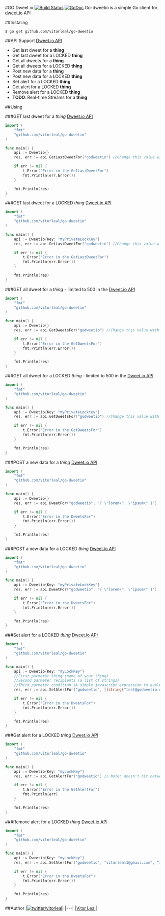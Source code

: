 #GO Dweet.io [![Build Status](https://travis-ci.org/vitorleal/go-dweetio.svg)](https://travis-ci.org/vitorleal/go-dweetio) [![GoDoc](https://godoc.org/github.com/vitorleal/go-dweetio?status.png)](https://godoc.org/github.com/vitorleal/go-dweetio)
Go-dweetio is a simple Go client for [dweet.io](https://dweet.io/) API


##Instaling
```
$ go get github.com/vitorleal/go-dweetio
```

##API Support [Dweet.io API](https://dweet.io)
* Get last dweet for a **thing**
* Get last dweet for a LOCKED **thing**
* Get all dweets for a **thing**
* Get all dweets for a LOCKED **thing**
* Post new data for a **thing**
* Post new data for a LOCKED **thing**
* Set alert for a LOCKED **thing**
* Get alert for a LOCKED **thing**
* Remove alert for a LOCKED **thing**
* **TODO**: Real-time Streams for a **thing**


##Using

###GET last dweet for a *thing* [Dweet.io API](https://dweet.io/play/#!/dweets)
```go
import (
	"fmt"
	"github.com/vitorleal/go-dweetio"
)

func main() {
	api := Dweetio{}
	res, err := api.GetLastDweetFor("godweetio") //Change this value with the name of your thing

	if err != nil {
		t.Error("Error in the GetLastDweetFor")
		fmt.Println(err.Error())
	}

	fmt.Println(res)
}
```


###GET last dweet for a LOCKED *thing* [Dweet.io API](https://dweet.io/play/#!/dweets)
```go
import (
	"fmt"
	"github.com/vitorleal/go-dweetio"
)

func main() {
	api := Dweetio{Key: "myPrivateLockKey"}
	res, err := api.GetLastDweetFor("godweetio") //Change this value with the name of your thing

	if err != nil {
		t.Error("Error in the GetLastDweetFor")
		fmt.Println(err.Error())
	}

	fmt.Println(res)
}
```


###GET all dweet for a *thing* - limited to 500 in the [Dweet.io API](https://dweet.io/play/#!/dweets)
```go
import (
	"fmt"
	"github.com/vitorleal/go-dweetio"
)

func main() {
	api := Dweetio{}
	res, err := api.GetDweetsFor("godweetio") //Change this value with the name of your thing

	if err != nil {
		t.Error("Error in the GetDweetsFor")
		fmt.Println(err.Error())
	}

	fmt.Println(res)
}
```


###GET all dweet for a LOCKED *thing* - limited to 500 in the [Dweet.io API](https://dweet.io/play/#!/dweets)
```go
import (
	"fmt"
	"github.com/vitorleal/go-dweetio"
)

func main() {
	api := Dweetio{Key: "myPrivateLockKey"}
	res, err := api.GetDweetsFor("godweetio") //Change this value with the name of your thing

	if err != nil {
		t.Error("Error in the GetDweetsFor")
		fmt.Println(err.Error())
	}

	fmt.Println(res)
}
```


###POST a new data for a *thing* [Dweet.io API](https://dweet.io/play/#!/dweets)
```go
import (
	"fmt"
	"github.com/vitorleal/go-dweetio"
)

func main() {
	api := Dweetio{}
	res, err := api.DweetFor("godweetio", "{ \"lorem\": \"ipsum\" }")

	if err != nil {
		t.Error("Error in the DweetsFor")
		fmt.Println(err.Error())
	}

	fmt.Println(res)
}
```


###POST a new data for a LOCKED *thing* [Dweet.io API](https://dweet.io/play/#!/dweets)
```go
import (
	"fmt"
	"github.com/vitorleal/go-dweetio"
)

func main() {
	api := Dweetio{Key: "myPrivateLockKey"}
	res, err := api.DweetFor("godweetio", "{ \"lorem\": \"ipsum\" }")

	if err != nil {
		t.Error("Error in the DweetsFor")
		fmt.Println(err.Error())
	}

	fmt.Println(res)
}
```


###Set alert for a LOCKED *thing* [Dweet.io API](https://dweet.io)
```go
import (
	"fmt"
	"github.com/vitorleal/go-dweetio"
)

func main() {
	api := Dweetio{Key: "myLockKey"}
	//First parmeter thing (name of your thing)
	//Second parmeter recipients (a list of strings)
	//Third parmeter condition (A simple javascript expression to evaluate the data in a dweet and to return whether or not an alert should be sent)
	res, err := api.SetAlertFor("godweetio", []string{"test@godweetio.com"}, "if(dweet.alertValue > 10) return 'TEST: Greater than 10'; if(dweet.alertValue < 10) return 'TEST: Less than 10';") // Note: doesn't hit network

	if err != nil {
		t.Error("Error in the DweetsFor")
		fmt.Println(err.Error())
	}

	fmt.Println(res)
}
```


###Get alert for a LOCKED *thing* [Dweet.io API](https://dweet.io)
```go
import (
	"fmt"
	"github.com/vitorleal/go-dweetio"
)

func main() {
	api := Dweetio{Key: "myLockKey"}
	res, err := api.GetAlertFor("godweetio") // Note: doesn't hit network

	if err != nil {
		t.Error("Error in the GetAlertFor")
		fmt.Println(err)
	}

	fmt.Println(res)
}
```


###Remove alert for a LOCKED *thing* [Dweet.io API](https://dweet.io)
```go
import (
	"fmt"
	"github.com/vitorleal/go-dweetio"
)

func main() {
	api := Dweetio{Key: "myLockKey"}
	res, err := api.SetAlertFor("godweetio", "vitorleal1@gmail.com", "if(dweet.alertValue > 10) return 'TEST: Greater than 10'; if(dweet.alertValue < 10) return 'TEST: Less than 10';") // Note: doesn't hit network

	if err != nil {
		t.Error("Error in the DweetsFor")
		fmt.Println(err.Error())
	}

	fmt.Println(res)
}
```


##Author
|[![twitter/vitorleal](http://gravatar.com/avatar/e133221d7fbc0dee159dca127d2f6f00?s=80)](http://twitter.com/vitorleal "Follow @vitorleal on Twitter")|
|---|
|[Vitor Leal](http://vitorleal.com)|

